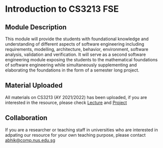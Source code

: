 # Introduction to CS3213 FSE

<!-- ## CS3213 Vision -->



## Module Description

This module will provide the students with foundational knowledge and understanding of different aspects of software engineering including requirements, modelling, architecture, behavior, environment, software analysis, validation and verification. It will serve as a second software engineering module exposing the students to the mathematical foundations of software engineering while simultaneously supplementing and elaborating the foundations in the form of a semester long project.

## Material Uploaded

All materials on CS3213 (AY 2021/2022) has been uploaded, if you are interested in the resource, please check [Lecture](lecture.md) and [Project](project.md)

## Collaboration

If you are a researcher or teaching staff in universities who are interested in adpating our resource for your own teaching purpose, please contact <abhik@comp.nus.edu.sg>

